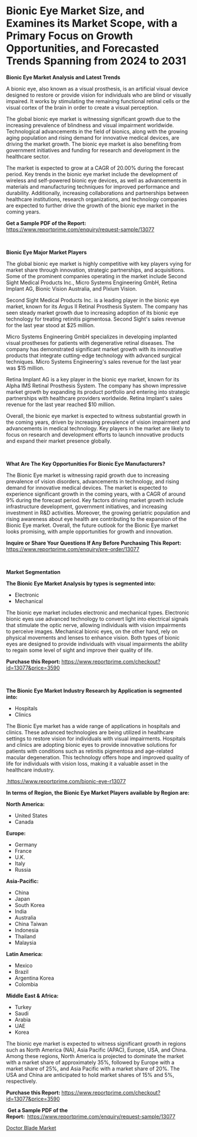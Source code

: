 <p><h1>Bionic Eye Market Size, and Examines its Market Scope, with a Primary Focus on Growth Opportunities, and Forecasted Trends Spanning from 2024 to 2031</h1></p><p><strong>Bionic Eye Market Analysis and Latest Trends</strong></p>
<p><p>A bionic eye, also known as a visual prosthesis, is an artificial visual device designed to restore or provide vision for individuals who are blind or visually impaired. It works by stimulating the remaining functional retinal cells or the visual cortex of the brain in order to create a visual perception.</p><p>The global bionic eye market is witnessing significant growth due to the increasing prevalence of blindness and visual impairment worldwide. Technological advancements in the field of bionics, along with the growing aging population and rising demand for innovative medical devices, are driving the market growth. The bionic eye market is also benefiting from government initiatives and funding for research and development in the healthcare sector.</p><p>The market is expected to grow at a CAGR of 20.00% during the forecast period. Key trends in the bionic eye market include the development of wireless and self-powered bionic eye devices, as well as advancements in materials and manufacturing techniques for improved performance and durability. Additionally, increasing collaborations and partnerships between healthcare institutions, research organizations, and technology companies are expected to further drive the growth of the bionic eye market in the coming years.</p></p>
<p><strong>Get a Sample PDF of the Report:&nbsp;</strong> <a href="https://www.reportprime.com/enquiry/request-sample/13077">https://www.reportprime.com/enquiry/request-sample/13077</a></p>
<p>&nbsp;</p>
<p><strong>Bionic Eye Major Market Players</strong></p>
<p><p>The global bionic eye market is highly competitive with key players vying for market share through innovation, strategic partnerships, and acquisitions. Some of the prominent companies operating in the market include Second Sight Medical Products Inc., Micro Systems Engineering GmbH, Retina Implant AG, Bionic Vision Australia, and Pixium Vision.</p><p>Second Sight Medical Products Inc. is a leading player in the bionic eye market, known for its Argus II Retinal Prosthesis System. The company has seen steady market growth due to increasing adoption of its bionic eye technology for treating retinitis pigmentosa. Second Sight's sales revenue for the last year stood at $25 million.</p><p>Micro Systems Engineering GmbH specializes in developing implanted visual prostheses for patients with degenerative retinal diseases. The company has demonstrated significant market growth with its innovative products that integrate cutting-edge technology with advanced surgical techniques. Micro Systems Engineering's sales revenue for the last year was $15 million.</p><p>Retina Implant AG is a key player in the bionic eye market, known for its Alpha IMS Retinal Prosthesis System. The company has shown impressive market growth by expanding its product portfolio and entering into strategic partnerships with healthcare providers worldwide. Retina Implant's sales revenue for the last year reached $10 million.</p><p>Overall, the bionic eye market is expected to witness substantial growth in the coming years, driven by increasing prevalence of vision impairment and advancements in medical technology. Key players in the market are likely to focus on research and development efforts to launch innovative products and expand their market presence globally.</p></p>
<p>&nbsp;</p>
<p><strong>What Are The Key Opportunities For Bionic Eye Manufacturers?</strong></p>
<p><p>The Bionic Eye market is witnessing rapid growth due to increasing prevalence of vision disorders, advancements in technology, and rising demand for innovative medical devices. The market is expected to experience significant growth in the coming years, with a CAGR of around 9% during the forecast period. Key factors driving market growth include infrastructure development, government initiatives, and increasing investment in R&D activities. Moreover, the growing geriatric population and rising awareness about eye health are contributing to the expansion of the Bionic Eye market. Overall, the future outlook for the Bionic Eye market looks promising, with ample opportunities for growth and innovation.</p></p>
<p><strong>Inquire or Share Your Questions If Any Before Purchasing This Report:</strong> <a href="https://www.reportprime.com/enquiry/pre-order/13077">https://www.reportprime.com/enquiry/pre-order/13077</a></p>
<p>&nbsp;</p>
<p><strong>Market Segmentation</strong></p>
<p><strong>The Bionic Eye Market Analysis by types is segmented into:</strong></p>
<p><ul><li>Electronic</li><li>Mechanical</li></ul></p>
<p><p>The bionic eye market includes electronic and mechanical types. Electronic bionic eyes use advanced technology to convert light into electrical signals that stimulate the optic nerve, allowing individuals with vision impairments to perceive images. Mechanical bionic eyes, on the other hand, rely on physical movements and lenses to enhance vision. Both types of bionic eyes are designed to provide individuals with visual impairments the ability to regain some level of sight and improve their quality of life.</p></p>
<p><strong>Purchase this Report:&nbsp;</strong><a href="https://www.reportprime.com/checkout?id=13077&price=3590">https://www.reportprime.com/checkout?id=13077&price=3590</a></p>
<p>&nbsp;</p>
<p><strong>The Bionic Eye Market Industry Research by Application is segmented into:</strong></p>
<p><ul><li>Hospitals</li><li>Clinics</li></ul></p>
<p><p>The Bionic Eye market has a wide range of applications in hospitals and clinics. These advanced technologies are being utilized in healthcare settings to restore vision for individuals with visual impairments. Hospitals and clinics are adopting bionic eyes to provide innovative solutions for patients with conditions such as retinitis pigmentosa and age-related macular degeneration. This technology offers hope and improved quality of life for individuals with vision loss, making it a valuable asset in the healthcare industry.</p></p>
<p><a href="https://www.reportprime.com/bionic-eye-r13077">&nbsp;https://www.reportprime.com/bionic-eye-r13077</a></p>
<p><strong>In terms of Region, the Bionic Eye Market Players available by Region are:</strong></p>
<p>
    <p> <strong> North America: </strong>
        <ul>
            <li>United States</li>
            <li>Canada</li>
        </ul>
        </p> 
    <p> <strong> Europe: </strong>
        <ul>
            <li>Germany</li>
            <li>France</li>
            <li>U.K.</li>
            <li>Italy</li>
            <li>Russia</li>
        </ul>
        </p> 
    <p> <strong> Asia-Pacific: </strong>
        <ul>
            <li>China</li>
            <li>Japan</li>
            <li>South Korea</li>
            <li>India</li>
            <li>Australia</li>
            <li>China Taiwan</li>
            <li>Indonesia</li>
            <li>Thailand</li>
            <li>Malaysia</li>
        </ul>
        </p> 
    <p> <strong> Latin America: </strong>
        <ul>
            <li>Mexico</li>
            <li>Brazil</li>
            <li>Argentina Korea</li>
            <li>Colombia</li>
        </ul>
        </p> 
    <p> <strong> Middle East & Africa: </strong>
        <ul>
            <li>Turkey</li>
            <li>Saudi</li>
            <li>Arabia</li>
            <li>UAE</li>
            <li>Korea</li>
        </ul>
    </p>
    </p>
<p><p>The bionic eye market is expected to witness significant growth in regions such as North America (NA), Asia Pacific (APAC), Europe, USA, and China. Among these regions, North America is projected to dominate the market with a market share of approximately 35%, followed by Europe with a market share of 25%, and Asia Pacific with a market share of 20%. The USA and China are anticipated to hold market shares of 15% and 5%, respectively.</p></p>
<p><strong>Purchase this Report: </strong><a href="https://www.reportprime.com/checkout?id=13077&price=3590">https://www.reportprime.com/checkout?id=13077&price=3590</a></p>
<p>&nbsp;<strong>Get a Sample PDF of the Report:&nbsp;&nbsp;</strong><a href="https://www.reportprime.com/enquiry/request-sample/13077">https://www.reportprime.com/enquiry/request-sample/13077</a></p>
<p><strong></strong></p>
<p><p><a href="https://github.com/RoccoManning/Market-Research-Report-List-5/blob/main/doctor-blade-market.md">Doctor Blade Market</a></p></p>